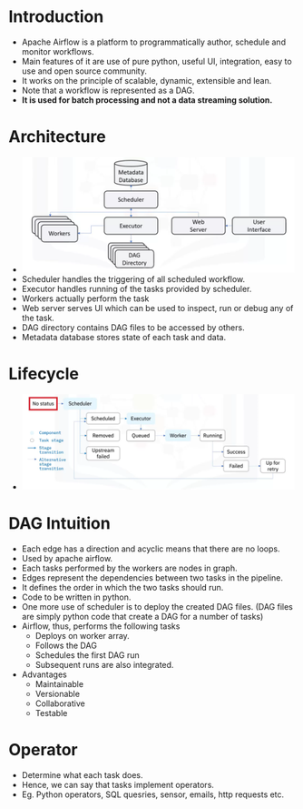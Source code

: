# Introduction
* Apache Airflow is a platform to programmatically author, schedule and monitor workflows.
* Main features of it are use of pure python, useful UI, integration, easy to use and open source community.
* It works on the principle of scalable, dynamic, extensible and lean.
* Note that a workflow is represented as a DAG.
* **It is used for batch processing and not a data streaming solution.**

# Architecture
* ![](./assets/images/2022-07-11-11-48-50.png)
* Scheduler handles the triggering of all scheduled workflow.
* Executor handles running of the tasks provided by scheduler.
* Workers actually perform the task
* Web server serves UI which can be used to inspect, run or debug any of the task.
* DAG directory contains DAG files to be accessed by others.
* Metadata database stores state of each task and data.

# Lifecycle
* ![](./assets/images/2022-07-11-11-52-49.png)

# DAG Intuition
* Each edge has a direction and acyclic means that there are no loops.
* Used by apache airflow.
* Each tasks performed by the workers are nodes in graph.
* Edges represent the dependencies between two tasks in the pipeline.
* It defines the order in which the two tasks should run.
* Code to be written in python.
* One more use of scheduler is to deploy the created DAG files. (DAG files are simply python code that create a DAG for a number of  tasks)
* Airflow, thus, performs the following tasks
    * Deploys on worker array.
    * Follows the DAG
    * Schedules the first DAG run
    * Subsequent runs are also integrated.
* Advantages
    * Maintainable
    * Versionable
    * Collaborative
    * Testable

# Operator
* Determine what each task does.
* Hence, we can say that tasks implement operators.
* Eg. Python operators, SQL quesries, sensor, emails, http requests etc.